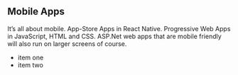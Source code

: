 ﻿## Mobile Apps
It’s all about mobile. App-Store Apps in React Native. Progressive Web Apps in JavaScript, HTML and CSS. ASP.Net web apps that are mobile friendly will also run on larger screens of course.
- item one
- item two
